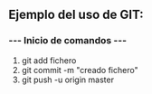 ## Ejemplo del uso de GIT:

### --- Inicio de comandos ---

1. git add fichero
2. git commit -m "creado fichero"
3. git push -u origin master